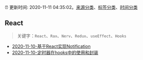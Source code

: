 :alarm_clock: 更新时间: 2020-11-11 04:35:02。[来源分类](../README.md)、[标签分类](../TAGS.md)、[时间分类](../TIMELINE.md)

## React


> 关键字：`React`、`Rax`、`Nerv`、`Redux`、`useEffect`、`Hooks`



- [2020-11-10-基于React实现Notification](https://juejin.im/post/6893694738076172296) 
- [2020-11-10-定时器在hooks中的使用和封装](https://juejin.im/post/6893694141889249294) 
